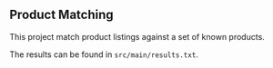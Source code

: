 ## Product Matching

This project match product listings against a set of known products.

The results can be found in `src/main/results.txt`.